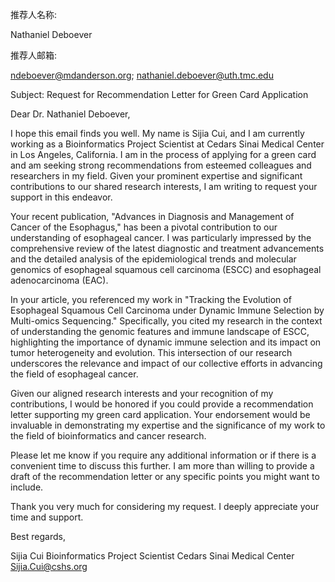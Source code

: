 推荐人名称:

Nathaniel Deboever

推荐人邮箱:

ndeboever@mdanderson.org;
nathaniel.deboever@uth.tmc.edu


Subject: Request for Recommendation Letter for Green Card Application

Dear Dr. Nathaniel Deboever,

I hope this email finds you well. My name is Sijia Cui, and I am currently working as a Bioinformatics Project Scientist at Cedars Sinai Medical Center in Los Angeles, California. I am in the process of applying for a green card and am seeking strong recommendations from esteemed colleagues and researchers in my field. Given your prominent expertise and significant contributions to our shared research interests, I am writing to request your support in this endeavor.

Your recent publication, "Advances in Diagnosis and Management of Cancer of the Esophagus," has been a pivotal contribution to our understanding of esophageal cancer. I was particularly impressed by the comprehensive review of the latest diagnostic and treatment advancements and the detailed analysis of the epidemiological trends and molecular genomics of esophageal squamous cell carcinoma (ESCC) and esophageal adenocarcinoma (EAC).

In your article, you referenced my work in "Tracking the Evolution of Esophageal Squamous Cell Carcinoma under Dynamic Immune Selection by Multi-omics Sequencing." Specifically, you cited my research in the context of understanding the genomic features and immune landscape of ESCC, highlighting the importance of dynamic immune selection and its impact on tumor heterogeneity and evolution. This intersection of our research underscores the relevance and impact of our collective efforts in advancing the field of esophageal cancer.

Given our aligned research interests and your recognition of my contributions, I would be honored if you could provide a recommendation letter supporting my green card application. Your endorsement would be invaluable in demonstrating my expertise and the significance of my work to the field of bioinformatics and cancer research.

Please let me know if you require any additional information or if there is a convenient time to discuss this further. I am more than willing to provide a draft of the recommendation letter or any specific points you might want to include.

Thank you very much for considering my request. I deeply appreciate your time and support.

Best regards,

Sijia Cui
Bioinformatics Project Scientist
Cedars Sinai Medical Center
Sijia.Cui@cshs.org


